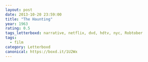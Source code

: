 ```yaml
---
layout: post 
date: 2013-10-20 23:59:00
title: "The Haunting"
year: 1963
rating: 0.5
tags_letterboxd: narrative, netflix, dvd, hdtv, nyc, Robtober
tags:
  - film
category: Letterboxd
canonical: https://boxd.it/1U2Wx
---
```


